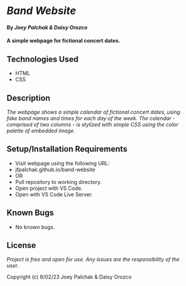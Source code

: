 # _Band Website_

#### By _Joey Palchak & Daisy Orozco_

#### A simple webpage for fictional concert dates.

## Technologies Used

* HTML
* CSS

## Description

_The webpage shows a simple calendar of fictional concert dates, using fake band names and times for each day of the week. The calendar - comprised of two columns - is stylized with simple CSS using the color palette of embedded image._

## Setup/Installation Requirements

* Visit webpage using the following URL:
* jfpalchak.github.io/band-website
* OR
* Pull repository to working directory.
* Open project with VS Code.
* Open with VS Code Live Server.

## Known Bugs

* No known bugs.

## License

_Project is free and open for use. Any issues are the responsibility of the user._

Copyright (c) 8/02/23 Joey Palchak & Daisy Orozco